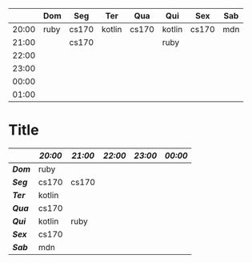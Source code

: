 | | Dom | Seg | Ter | Qua | Qui | Sex | Sab
-- | --- | --- | --- | --- | --- | --- | ---
20:00 | ruby | cs170 | kotlin | cs170 | kotlin | cs170 | mdn 
21:00 | | cs170 | | | ruby | | 
22:00 | | | | | | | 
23:00 | | | | | | | 
00:00 | | | | | | | 
01:00 | | | | | | | 


# Title


| | _20:00_ | _21:00_ | _22:00_ | _23:00_ | _00:00_
-- | --- | --- | --- | --- | ---
_**Dom**_ | ruby | | | | 
_**Seg**_ | cs170 | cs170 | | | 
_**Ter**_ | kotlin | | | | 
_**Qua**_ | cs170 | | | | 
_**Qui**_ | kotlin | ruby | | | 
_**Sex**_ | cs170 | | | | 
_**Sab**_ | mdn | | | | 

